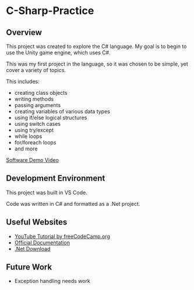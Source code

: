 # C-Sharp-Practice

<!-- ## Running the Code

[Download .Net here](URL "https://dotnet.microsoft.com/en-us/download")

To check if you have already installed .Net, open a command prompt and run:

```
dotnet --version
```

Once .Net is installed, clone the repository and open a command prompt in the project directory.

To compile and run the code:

```
dotnet run
```

Or to compile the code and create an executable:

```
dotnet build
```

Once the build has finished, run the executable created under the bin directory. -->

## Overview

This project was created to explore the C# language. My goal is to begin to use the Unity game engine, which uses C#.

This was my first project in the language, so
it was chosen to be simple, yet cover a variety of topics.

This includes:

- creating class objects
- writing methods
- passing arguments
- creating variables of various data types
- using if/else logical structures
- using switch cases
- using try/except
- while loops
- for/foreach loops
- and more

[Software Demo Video](http://youtube.link.goes.here)

## Development Environment

This project was built in VS Code.

Code was written in C# and formatted as a .Net project.

## Useful Websites

- [YouTube Tutorial by freeCodeCamp.org](https://www.youtube.com/watch?v=GhQdlIFylQ8&t=5825s)
- [Official Documentation](https://docs.microsoft.com/en-us/dotnet/csharp/)
- [.Net Download](https://dotnet.microsoft.com/en-us/download)

## Future Work

- Exception handling needs work
